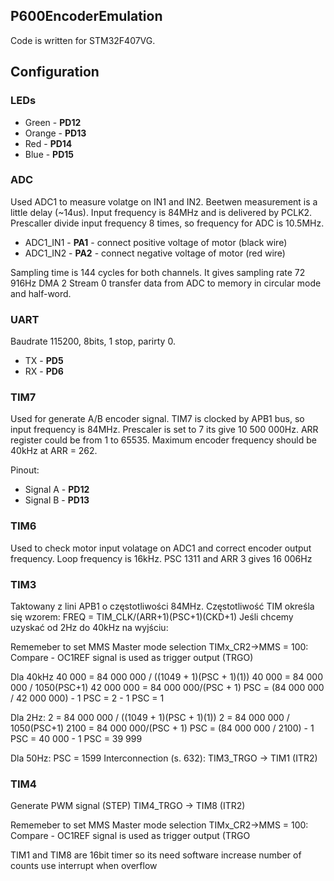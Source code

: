 ## P600EncoderEmulation
Code is written for STM32F407VG.
## Configuration

### LEDs
- Green - **PD12**
- Orange - **PD13**
- Red - **PD14**
- Blue - **PD15**

### ADC
Used ADC1 to measure volatge on IN1 and IN2. Beetwen measurement is a little delay (~14us). Input frequency is 84MHz and is delivered by PCLK2. Prescaller divide input frequency 8 times, so frequency for ADC is 10.5MHz. 
- ADC1_IN1 - **PA1** - connect positive voltage of motor (black wire)
- ADC1_IN2 - **PA2** - connect negative voltage of motor (red wire)

Sampling time is 144 cycles for both channels. It gives sampling rate 72 916Hz
DMA 2 Stream 0 transfer data from ADC to memory in circular mode and half-word. 

### UART
Baudrate 115200, 8bits, 1 stop, parirty 0.
- TX - **PD5**
- RX - **PD6** 	

### TIM7
Used for generate A/B encoder signal. TIM7 is clocked by APB1 bus, so input frequency is 84MHz. Prescaler is set to 7 its give 10 500 000Hz. ARR register could be from 1 to 65535. Maximum encoder frequency should be 40kHz at ARR = 262.

Pinout:
- Signal A - **PD12**
- Signal B - **PD13**

### TIM6
Used to check motor input volatage on ADC1 and correct encoder output frequency. Loop frequency is 16kHz.
PSC 1311 and ARR 3 gives 16 006Hz

### TIM3
Taktowany z lini APB1 o częstotliwości 84MHz. Częstotliwość TIM określa się wzorem: FREQ = TIM_CLK/(ARR+1)(PSC+1)(CKD+1)
Jeśli chcemy uzyskać od 2Hz do 40kHz na wyjściu:

Rememeber to set MMS Master mode selection
TIMx_CR2->MMS = 100: Compare - OC1REF signal is used as trigger output (TRGO)

Dla 40kHz
40 000 = 84 000 000 / ((1049 + 1)(PSC + 1)(1))
40 000 = 84 000 000 / 1050(PSC+1)
42 000 000 = 84 000 000/(PSC + 1)
PSC = (84 000 000 / 42 000 000) - 1
PSC = 2 - 1
PSC = 1

Dla 2Hz:
2 = 84 000 000 / ((1049 + 1)(PSC + 1)(1))
2 = 84 000 000 / 1050(PSC+1)
2100 = 84 000 000/(PSC + 1)
PSC = (84 000 000 / 2100) - 1
PSC = 40 000 - 1
PSC = 39 999

Dla 50Hz:
PSC = 1599
Interconnection (s. 632): 
TIM3_TRGO -> TIM1 (ITR2)

### TIM4
Generate PWM signal (STEP)
TIM4_TRGO -> TIM8 (ITR2)

Rememeber to set MMS Master mode selection
TIMx_CR2->MMS = 100: Compare - OC1REF signal is used as trigger output (TRGO

TIM1 and TIM8 are 16bit timer so its need software increase number of counts use interrupt when overflow